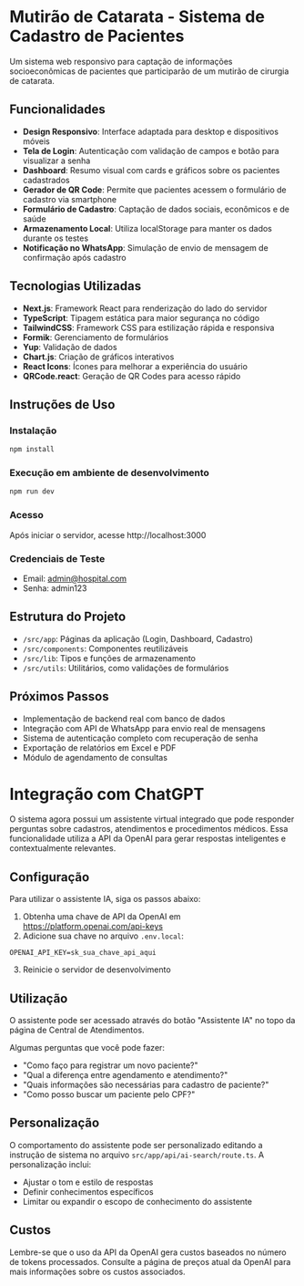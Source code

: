 # Mutirão de Catarata - Sistema de Cadastro de Pacientes

Um sistema web responsivo para captação de informações socioeconômicas de pacientes que participarão de um mutirão de cirurgia de catarata.

## Funcionalidades

- **Design Responsivo**: Interface adaptada para desktop e dispositivos móveis
- **Tela de Login**: Autenticação com validação de campos e botão para visualizar a senha
- **Dashboard**: Resumo visual com cards e gráficos sobre os pacientes cadastrados
- **Gerador de QR Code**: Permite que pacientes acessem o formulário de cadastro via smartphone
- **Formulário de Cadastro**: Captação de dados sociais, econômicos e de saúde
- **Armazenamento Local**: Utiliza localStorage para manter os dados durante os testes
- **Notificação no WhatsApp**: Simulação de envio de mensagem de confirmação após cadastro

## Tecnologias Utilizadas

- **Next.js**: Framework React para renderização do lado do servidor
- **TypeScript**: Tipagem estática para maior segurança no código
- **TailwindCSS**: Framework CSS para estilização rápida e responsiva
- **Formik**: Gerenciamento de formulários
- **Yup**: Validação de dados
- **Chart.js**: Criação de gráficos interativos
- **React Icons**: Ícones para melhorar a experiência do usuário
- **QRCode.react**: Geração de QR Codes para acesso rápido

## Instruções de Uso

### Instalação

```bash
npm install
```

### Execução em ambiente de desenvolvimento

```bash
npm run dev
```

### Acesso

Após iniciar o servidor, acesse http://localhost:3000

### Credenciais de Teste

- Email: admin@hospital.com
- Senha: admin123

## Estrutura do Projeto

- `/src/app`: Páginas da aplicação (Login, Dashboard, Cadastro)
- `/src/components`: Componentes reutilizáveis
- `/src/lib`: Tipos e funções de armazenamento
- `/src/utils`: Utilitários, como validações de formulários

## Próximos Passos

- Implementação de backend real com banco de dados
- Integração com API de WhatsApp para envio real de mensagens
- Sistema de autenticação completo com recuperação de senha
- Exportação de relatórios em Excel e PDF
- Módulo de agendamento de consultas

# Integração com ChatGPT

O sistema agora possui um assistente virtual integrado que pode responder perguntas sobre cadastros, atendimentos e procedimentos médicos. Essa funcionalidade utiliza a API da OpenAI para gerar respostas inteligentes e contextualmente relevantes.

## Configuração

Para utilizar o assistente IA, siga os passos abaixo:

1. Obtenha uma chave de API da OpenAI em https://platform.openai.com/api-keys
2. Adicione sua chave no arquivo `.env.local`:

```
OPENAI_API_KEY=sk_sua_chave_api_aqui
```

3. Reinicie o servidor de desenvolvimento

## Utilização

O assistente pode ser acessado através do botão "Assistente IA" no topo da página de Central de Atendimentos. 

Algumas perguntas que você pode fazer:
- "Como faço para registrar um novo paciente?"
- "Qual a diferença entre agendamento e atendimento?"
- "Quais informações são necessárias para cadastro de paciente?"
- "Como posso buscar um paciente pelo CPF?"

## Personalização

O comportamento do assistente pode ser personalizado editando a instrução de sistema no arquivo `src/app/api/ai-search/route.ts`. A personalização inclui:

- Ajustar o tom e estilo de respostas
- Definir conhecimentos específicos
- Limitar ou expandir o escopo de conhecimento do assistente

## Custos

Lembre-se que o uso da API da OpenAI gera custos baseados no número de tokens processados. Consulte a página de preços atual da OpenAI para mais informações sobre os custos associados. 